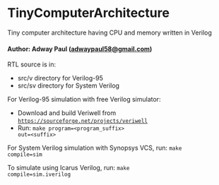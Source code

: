 # TinyComputerArchitecture
Tiny computer architecture having CPU and memory written in Verilog
#### Author: Adway Paul (adwaypaul58@gmail.com)

RTL source is in:
- src/v directory for Verilog-95
- src/sv directory for System Verilog

For Verilog-95 simulation with free Verilog simulator:
- Download and build Veriwell from <code>https://sourceforge.net/projects/veriwell</code>
- Run: <code>make program=<program_suffix> out=\<suffix></code>

For System Verilog simulation with Synopsys VCS, run: <code>make compile=sim</code>

To simulate using Icarus Verilog, run: <code>make compile=sim.iverilog</code>


